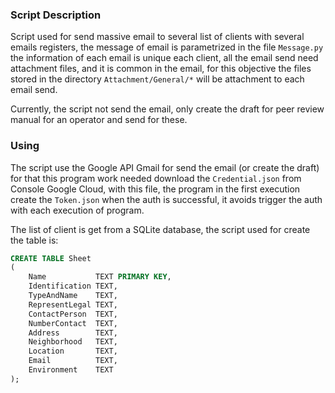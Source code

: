 ### Script Description

Script used for send massive email to several list of clients with several
emails registers, the message of email is parametrized in the file `Message.py`
the information of each email is unique each client, all the email send need
attachment files, and it is common in the email, for this objective the
files stored in the directory `Attachment/General/*` will be attachment to
each email send.

Currently, the script not send the email, only create the draft for peer 
review manual for an operator and send for these.

### Using

The script use the Google API Gmail for send the email (or create the draft)
for that this program work needed download the `Credential.json` from Console
Google Cloud, with this file, the program in the first execution create the
`Token.json` when the auth is successful, it avoids trigger the auth with each
execution of program.

The list of client is get from a SQLite database, the script used for create
the table is:

```sql
CREATE TABLE Sheet
(
    Name           TEXT PRIMARY KEY,
    Identification TEXT,
    TypeAndName    TEXT,
    RepresentLegal TEXT,
    ContactPerson  TEXT,
    NumberContact  TEXT,
    Address        TEXT,
    Neighborhood   TEXT,
    Location       TEXT,
    Email          TEXT,
    Environment    TEXT
);
```